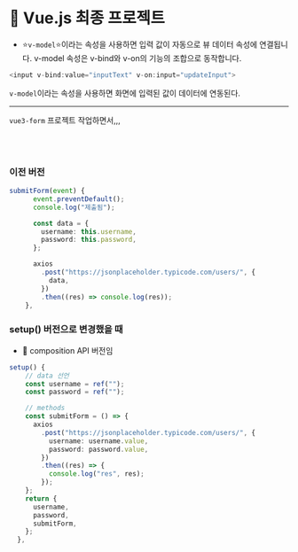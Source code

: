 # 🍿 Vue.js 최종 프로젝트

- ⭐️`v-model`⭐️이라는 속성을 사용하면 입력 값이 자동으로 뷰 데이터 속성에 연결됩니다. v-model 속성은 v-bind와 v-on의 기능의 조합으로 동작합니다.

```ts
<input v-bind:value="inputText" v-on:input="updateInput">
```

`v-model`이라는 속성을 사용하면 화면에 입력된 값이 데이터에 연동된다.

---

`vue3-form` 프로젝트 작업하면서,,,

<br />
<br />

### 이전 버전

```ts
submitForm(event) {
      event.preventDefault();
      console.log("제출됨");

      const data = {
        username: this.username,
        password: this.password,
      };

      axios
        .post("https://jsonplaceholder.typicode.com/users/", {
          data,
        })
        .then((res) => console.log(res));
    },
```

### setup() 버전으로 변경했을 때

- 💚 composition API 버전임

```ts
setup() {
    // data 선언
    const username = ref("");
    const password = ref("");

    // methods
    const submitForm = () => {
      axios
        .post("https://jsonplaceholder.typicode.com/users/", {
          username: username.value,
          password: password.value,
        })
        .then((res) => {
          console.log("res", res);
        });
    };
    return {
      username,
      password,
      submitForm,
    };
  },
```
